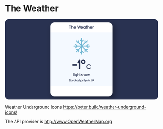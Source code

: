 # The Weather


![](./preview.png)

Weather Underground Icons https://peter.build/weather-underground-icons/

The API provider is http://www.OpenWeatherMap.org
